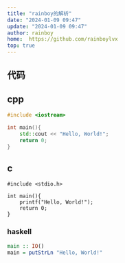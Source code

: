 ```yaml
---
title: "rainboy的解析"
date: "2024-01-09 09:47"
update: "2024-01-09 09:47"
author: rainboy
home:  https://github.com/rainboylvx
top: true
---
```


## 代码

## cpp

```cpp
#include <iostream>

int main(){
    std::cout << "Hello, World!";
    return 0;
}
```

## c

```
#include <stdio.h>
 
int main(){
	printf("Hello, World!");
	return 0;
}
```

### haskell

```haskell
main :: IO()
main = putStrLn "Hello, World!"
```
